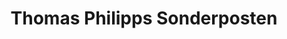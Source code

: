 ---
title: "Thomas Philipps Sonderposten"
url: /neumuenster/thomas-philipps-sonderposten/
shop: Kramladen
---